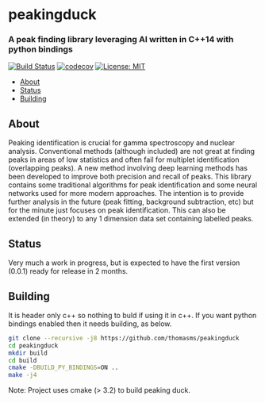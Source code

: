 # peakingduck


### A peak finding library leveraging AI written in C++14 with python bindings

[![Build Status](https://api.travis-ci.org/thomasms/peakingduck.svg?branch=master)](https://travis-ci.org/thomasms/peakingduck)
[![codecov](https://codecov.io/gh/thomasms/peakingduck/branch/master/graph/badge.svg)](https://codecov.io/gh/thomasms/peakingduck)
[![License: MIT](https://img.shields.io/badge/License-MIT-yellow.svg)](https://opensource.org/licenses/MIT)

- [About](#about)
- [Status](#status)
- [Building](#building)

About
------
Peaking identification is crucial for gamma spectroscopy and nuclear analysis. Conventional methods (although included) are not great at finding peaks in areas of low statistics and often fail for multiplet identification (overlapping peaks). A new method involving deep learning methods has been developed to improve both precision and recall of peaks. This library contains some traditional algorithms for peak identification and some neural networks used for more modern approaches. The intention is to provide further analysis in the future (peak fitting, background subtraction, etc) but for the minute just focuses on peak identification. This can also be extended (in theory) to any 1 dimension data set containing labelled peaks.

Status
------
Very much a work in progress, but is expected to have the first version (0.0.1) ready for release in 2 months.

Building
------
It is header only c++ so nothing to buld if using it in c++. If you want python bindings enabled then it needs building, as below.
```bash
git clone --recursive -j8 https://github.com/thomasms/peakingduck
cd peakingduck
mkdir build
cd build
cmake -DBUILD_PY_BINDINGS=ON ..
make -j4
```
Note: Project uses cmake (> 3.2) to build peaking duck.
